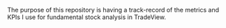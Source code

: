 The purpose of this repository is having a track-record of the metrics and KPIs I use for fundamental stock analysis in TradeView.
